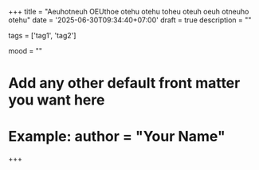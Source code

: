 +++
title = "Aeuhotneuh OEUthoe otehu otehu toheu oteuh oeuh otneuho otehu"
date = '2025-06-30T09:34:40+07:00'
draft = true
description = ""

tags = ['tag1', 'tag2']

mood = ""

# Add any other default front matter you want here
# Example: author = "Your Name"
+++
